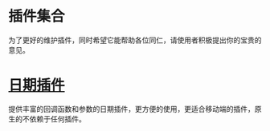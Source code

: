 # 插件集合
为了更好的维护插件，同时希望它能帮助各位同仁，请使用者积极提出你的宝贵的意见。

# [日期插件](calendar)
提供丰富的回调函数和参数的日期插件，更方便的使用，更适合移动端的插件，原生的不依赖于任何插件。